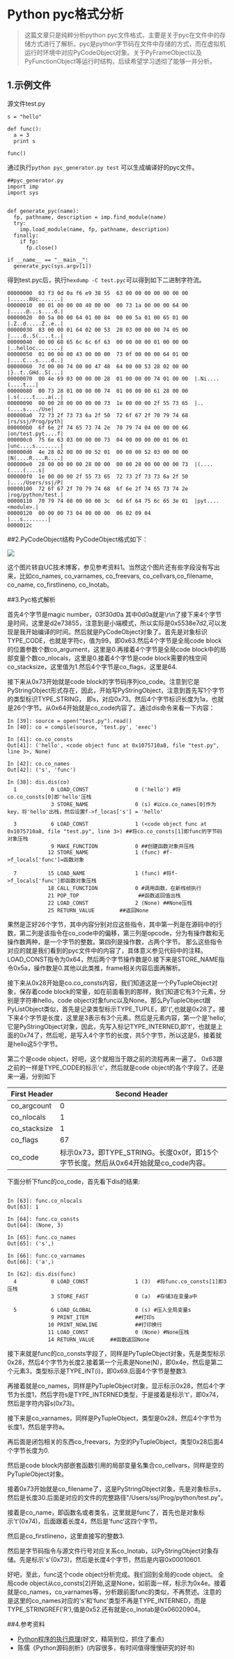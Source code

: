# Python pyc格式分析
> 这篇文章只是纯粹分析python pyc文件格式，主要是关于pyc在文件中的存储方式进行了解析。pyc是python字节码在文件中存储的方式，而在虚拟机运行时环境中对应PyCodeObject对象。关于PyFrameObject以及PyFunctionObject等运行时结构，后续希望学习透彻了能够一并分析。

## 1.示例文件

源文件test.py

```
s = "hello"                                                                                                                                                    

def func():
  a = 3 
  print s

func()
```

通过执行```python pyc_generator.py test``` 可以生成编译好的pyc文件。

```
##pyc_generator.py
import imp                                                                                                                                                  
import sys 


def generate_pyc(name):
  fp, pathname, description = imp.find_module(name)
  try:
    imp.load_module(name, fp, pathname, description)
  finally:
    if fp: 
      fp.close()

if __name__ == "__main__":
  generate_pyc(sys.argv[1])
```

得到test.pyc后，执行```hexdump -C test.pyc```可以得到如下二进制字符流。

```
00000000  03 f3 0d 0a f6 e9 38 55  63 00 00 00 00 00 00 00  |......8Uc.......|
00000010  00 01 00 00 00 40 00 00  00 73 1a 00 00 00 64 00  |.....@...s....d.|
00000020  00 5a 00 00 64 01 00 84  00 00 5a 01 00 65 01 00  |.Z..d.....Z..e..|
00000030  83 00 00 01 64 02 00 53  28 03 00 00 00 74 05 00  |....d..S(....t..|
00000040  00 00 68 65 6c 6c 6f 63  00 00 00 00 01 00 00 00  |..helloc........|
00000050  01 00 00 00 43 00 00 00  73 0f 00 00 00 64 01 00  |....C...s....d..|
00000060  7d 00 00 74 00 00 47 48  64 00 00 53 28 02 00 00  |}..t..GHd..S(...|
00000070  00 4e 69 03 00 00 00 28  01 00 00 00 74 01 00 00  |.Ni....(....t...|
00000080  00 73 28 01 00 00 00 74  01 00 00 00 61 28 00 00  |.s(....t....a(..|
00000090  00 00 28 00 00 00 00 73  1e 00 00 00 2f 55 73 65  |..(....s..../Use|
000000a0  72 73 2f 73 73 6a 2f 50  72 6f 67 2f 70 79 74 68  |rs/ssj/Prog/pyth|
000000b0  6f 6e 2f 74 65 73 74 2e  70 79 74 04 00 00 00 66  |on/test.pyt....f|
000000c0  75 6e 63 03 00 00 00 73  04 00 00 00 00 01 06 01  |unc....s........|
000000d0  4e 28 02 00 00 00 52 01  00 00 00 52 03 00 00 00  |N(....R....R....|
000000e0  28 00 00 00 00 28 00 00  00 00 28 00 00 00 00 73  |(....(....(....s|
000000f0  1e 00 00 00 2f 55 73 65  72 73 2f 73 73 6a 2f 50  |..../Users/ssj/P|
00000100  72 6f 67 2f 70 79 74 68  6f 6e 2f 74 65 73 74 2e  |rog/python/test.|
00000110  70 79 74 08 00 00 00 3c  6d 6f 64 75 6c 65 3e 01  |pyt....<module>.|
00000120  00 00 00 73 04 00 00 00  06 02 09 04              |...s........|
0000012c
```

##2.PyCodeObject结构
PyCodeObject格式如下：

![](http://tech.uc.cn/wp-content/uploads/2013/08/pycfmt.png)

这个图片转自UC技术博客，参见参考资料1。当然这个图片还有些字段没有写出来，比如co_names, co_varnames, co_freevars, co_cellvars,co_filename, co_name, co_firstlineno, co_lnotab。


##3.Pyc格式解析

首先4个字节是magic number，03f30d0a 其中0d0a就是\r\n了接下来4个字节是时间，这里是d2e73855，注意到是小端模式，所以实际是0x5538e7d2,可以发现是我开始编译的时间。然后就是PyCodeObject对象了。首先是对象标识TYPE_CODE，也就是字符c，值为99，即0x63.然后4个字节是全局code block的位置参数个数co_argument，这里是0.再接着4个字节是全局code block中的局部变量个数co_nlocals，这里是0.接着4个字节是code block需要的栈空间co_stacksize，这里值为1.然后4个字节是co_flags，这里是64.

接下来从0x73开始就是code block的字节码序列co_code。注意到它是PyStringObject形式存在，因此，开始写PyStringObject，注意到首先写1个字节的类型标识TYPE_STRING， 即s，对应0x73。然后4个字节标识长度为1a，也就是26个字节。从0x64开始就是co_code内容了。通过dis命令来看一下内容：

```
In [39]: source = open("test.py").read()
In [40]: co = compile(source, 'test.py', 'exec')

In [41]: co.co_consts
Out[41]: ('hello', <code object func at 0x1075710a8, file "test.py", line 3>, None)

In [42]: co.co_names
Out[42]: ('s', 'func')

In [38]: dis.dis(co)
  1           0 LOAD_CONST               0 ('hello') #将co.co_consts[0]即'hello'压栈
              3 STORE_NAME               0 (s) #以co.co_names[0]作为key，将'hello'出栈，然后设置f->f_locas['s'] = 'hello' 

  3           6 LOAD_CONST               1 (<code object func at 0x1075710a8, file "test.py", line 3>) ##将co.co_consts[1]即func的字节码对象压栈
              9 MAKE_FUNCTION            0 ##创建函数对象并压栈
             12 STORE_NAME               1 (func) #f->f_locals['func']=函数对象

  7          15 LOAD_NAME                1 (func) #将f->f_locals['func']即函数对象压栈
             18 CALL_FUNCTION            0 #调用函数，在新栈帧执行
             21 POP_TOP                   ##函数返回值出栈
             22 LOAD_CONST               2 (None) ##None压栈
             25 RETURN_VALUE        ##返回None
```
果然是正好26个字节，其中内容分别对应这些指令，其中第一列是在源码中的行数，第二列是该指令在co_code中的偏移，第三列是opcode，分为有操作数和无操作数两种，是一个字节的整数。第四列是操作数，占两个字节。
那么这些指令对应的就是我们看到的pyc文件中的内容了，具体意义参见代码中的注释。LOAD_CONST指令为0x64，然后两个字节操作数是0.接下来是STORE_NAME指令0x5a，操作数是0.其他以此类推，frame相关内容后面再解析。

接下来从0x28开始是co.co_consts内容，我们知道这是一个PyTupleObject对象，保存着code block的常量，如在前面看到的那样，我们知道它有3个元素，分别是字符串hello，code object对象func以及None。那么PyTupleObject跟PyListObject类似，首先是记录类型标示TYPE_TUPLE，即'(',也就是0x28了。接下来4个字节是长度，这里是3表示有3个元素。然后是元素内容，第一个是'hello‘,它是PyStringObject对象，因此，先写入标记TYPE_INTERNED,即't'，也就是上面的0x74了，然后呢，是写入4个字节的长度，共5个字节，所以这是5，接着就是hello这5个字节。

第二个是code object，好吧，这个就相当于跟之前的流程再来一遍了。
0x63跟之前的一样是TYPE_CODE的标示'c'，然后就是code object的各个字段了。还是来一遍，分别如下

First Header | Second Header 
------------ | -------------  
co_argcount | 0
co_nlocals | 1  
co_stacksize | 1
co_flags | 67
co_code | 标示0x73，即TYPE_STRING。长度0x0f，即15个字节长度。然后从0x64开始就是co_code内容。

下面分析下func的co_code，首先看下dis的结果:

```

In [63]: func.co_nlocals
Out[63]: 1

In [64]: func.co_consts
Out[64]: (None, 3)

In [65]: func.co_names
Out[65]: ('s',)

In [66]: func.co_varnames
Out[66]: ('a',)

In [62]: dis.dis(func)
  4           0 LOAD_CONST               1 (3)  #将func.co_consts[1]即3压栈
              3 STORE_FAST               0 (a)  #存储3在变量a中

  5           6 LOAD_GLOBAL              0 (s) #压入全局变量s
              9 PRINT_ITEM               ##打印s
             10 PRINT_NEWLINE            ##打印换行
             11 LOAD_CONST               0 (None) #None压栈
             14 RETURN_VALUE     ##函数返回None
```

接下来就是func的co_consts字段了，同样是PyTupleObject对象，先是类型标示0x28，然后4个字节为长度2.接着第一个元素是None(N)，即0x4e，然后是第二个元素3，类型标示是TYPE_INT(i)，即0x69.后面4个字节是整数3. 

再接着就是co_names，同样是PyTupleObject对象，显示标示0x28，然后4个字节为长度1，然后字符s是TYPE_INTERNED类型，于是接着是标示't'，即0x74，然后是字符内容s(0x73)。

接下来是co_varnames，同样是PyTupleObject，类型是0x28，然后4个字节为长度1，然后是字符a。

再后面是闭包相关的东西co_freevars，为空的PyTupleObject，类型0x28后面4个字节长度为0.

然后是code block内部嵌套函数引用的局部变量名集合co_cellvars，同样是空的PyTupleObject对象。

接着0x73开始就是co_filename了，这是PyStringObject对象，先是对象标示s，然后是长度30.后面是对应的文件的完整路径"/Users/ssj/Prog/python/test.py"。

接着是co_name，即函数名或者类名，这里就是func了，首先也是对象标示't'(0x74)，后面跟着长度4，然后是’func‘这四个字节。

然后是co_firstlineno，这里直接写的整数3.

然后是字节码指令与源文件行号对应关系co_lnotab，以PyStringObject对象存储。先是标示's'(0x73)，然后是长度4个字节，然后是内容0x00010601.

好吧，至此，func这个code object分析完成。我们回到全局的code object。
全局code object从co_consts[2]开始,这是None，如前面一样，标示为0x4e。接着就是co_names，co_varnames等，分析跟前面func的类似，不再赘述。注意的是这里的co_names对应的's'和’func'类型不再是TYPE_INTERNED，而是TYPE_STRINGREF('R'),值是0x52.还有就是co_lnotab是0x06020904。


##4.参考资料
- [Python程序的执行原理](http://tech.uc.cn/?p=1932)(好文，精简到位，抓住了重点)
- 陈儒《Python源码剖析》(内容很多，有时间值得慢慢研究的好书)